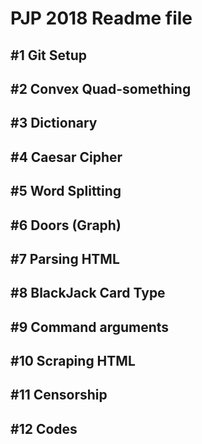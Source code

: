 # PJP 2018 Readme file

## #1 Git Setup
 
## #2 Convex Quad-something

## #3 Dictionary

## #4 Caesar Cipher

## #5 Word Splitting

## #6 Doors (Graph)

## #7 Parsing HTML

## #8 BlackJack Card Type

## #9 Command arguments

## #10 Scraping HTML

## #11 Censorship

## #12 Codes
